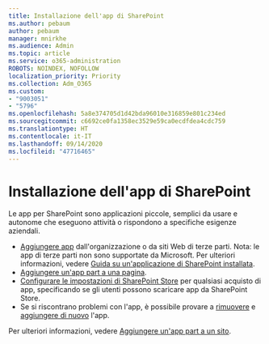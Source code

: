 ```yaml
---
title: Installazione dell'app di SharePoint
ms.author: pebaum
author: pebaum
manager: mnirkhe
ms.audience: Admin
ms.topic: article
ms.service: o365-administration
ROBOTS: NOINDEX, NOFOLLOW
localization_priority: Priority
ms.collection: Adm_O365
ms.custom:
- "9003051"
- "5796"
ms.openlocfilehash: 5a8e374705d1d42bda96010e316859e801c234ed
ms.sourcegitcommit: c6692ce0fa1358ec3529e59ca0ecdfdea4cdc759
ms.translationtype: HT
ms.contentlocale: it-IT
ms.lasthandoff: 09/14/2020
ms.locfileid: "47716465"
---
```

# <a name="install-sharepoint-apps"></a>Installazione dell'app di SharePoint

Le app per SharePoint sono applicazioni piccole, semplici da usare e autonome che eseguono attività o rispondono a specifiche esigenze aziendali.

- [Aggiungere app](https://support.microsoft.com/office/ef9c0dbd-7fe1-4715-a1b0-fe3bc81317cb) dall'organizzazione o da siti Web di terze parti. Nota: le app di terze parti non sono supportate da Microsoft. Per ulteriori informazioni, vedere [Guida su un'applicazione di SharePoint installata](https://support.office.com/article/get-help-for-a-sharepoint-app-you-installed-fd98af7f-6af0-4573-8360-8f5631c6ab21).
-   [Aggiungere un'app part a una pagina](https://support.microsoft.com/office/6f06c0b7-44b8-4c69-b4ad-85197eee8d78).
-   [Configurare le impostazioni di SharePoint Store](https://docs.microsoft.com/sharepoint/configure-sharepoint-store-settings) per qualsiasi acquisto di app, specificando se gli utenti possono scaricare app da SharePoint Store.
-   Se si riscontrano problemi con l'app, è possibile provare a [rimuovere](https://support.microsoft.com/office/03198d1b-c33b-498d-9469-af641a587d6c) e [aggiungere di nuovo](https://support.microsoft.com/office/ef9c0dbd-7fe1-4715-a1b0-fe3bc81317cb) l'app.

Per ulteriori informazioni, vedere [Aggiungere un'app part a un sito](https://support.microsoft.com/office/f9c0dbd-7fe1-4715-a1b0-fe3bc81317cb).